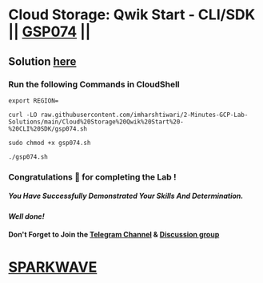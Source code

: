 # Cloud Storage: Qwik Start - CLI/SDK || [GSP074](https://www.cloudskillsboost.google/focuses/569?parent=catalog) ||

## Solution [here](https://youtu.be/nnDHTQKhhxY)

### Run the following Commands in CloudShell

```
export REGION=
```
```
curl -LO raw.githubusercontent.com/imharshtiwari/2-Minutes-GCP-Lab-Solutions/main/Cloud%20Storage%20Qwik%20Start%20-%20CLI%20SDK/gsp074.sh

sudo chmod +x gsp074.sh

./gsp074.sh
```

### Congratulations 🎉 for completing the Lab !

##### *You Have Successfully Demonstrated Your Skills And Determination.*

#### *Well done!*

#### Don't Forget to Join the [Telegram Channel](https://t.me/sparkwave.01) & [Discussion group](https://t.me/sparkwave.01chats)

# [SPARKWAVE](https://www.youtube.com/@sparkwave.01)

